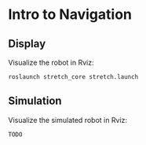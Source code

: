 # Intro to Navigation

## Display

Visualize the robot in Rviz:

```
roslaunch stretch_core stretch.launch
```

## Simulation

Visualize the simulated robot in Rviz:

```
TODO
```
